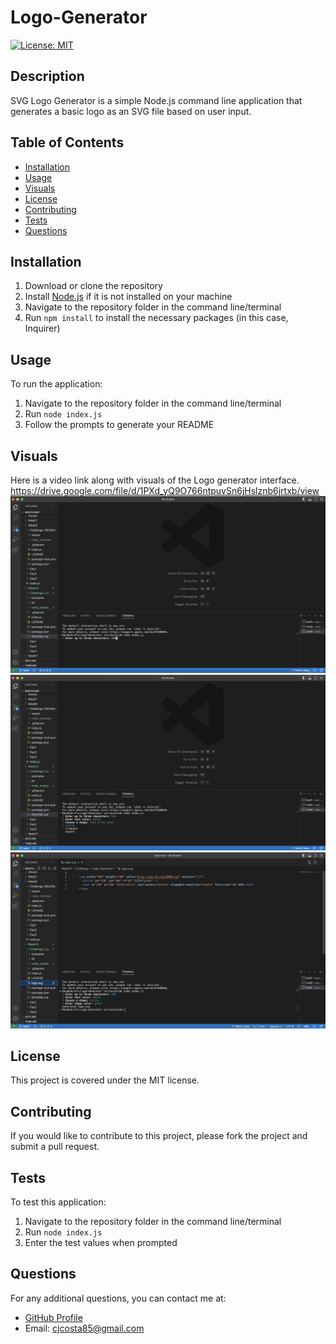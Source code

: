 # Logo-Generator
  [![License: MIT](https://img.shields.io/badge/License-MIT-yellow.svg)](https://opensource.org/licenses/MIT)
  ## Description
  SVG Logo Generator is a simple Node.js command line application that generates a basic logo as an SVG file based on user input.
  ## Table of Contents
  - [Installation](#installation)
  - [Usage](#usage)
  - [Visuals](#visuals)
  - [License](#license)
  - [Contributing](#contributing)
  - [Tests](#tests)
  - [Questions](#questions)
  ## Installation
  1. Download or clone the repository
  2. Install [Node.js](https://nodejs.org/) if it is not installed on your machine
  3. Navigate to the repository folder in the command line/terminal
  4. Run `npm install` to install the necessary packages (in this case, Inquirer)
  ## Usage
  To run the application:
  1. Navigate to the repository folder in the command line/terminal
  2. Run `node index.js`
  3. Follow the prompts to generate your README
  ## Visuals
  Here is a video link along with visuals of the Logo generator interface.
  https://drive.google.com/file/d/1PXd_yQ9O766ntpuvSn6jHslznb6jrtxb/view
  <img src="./assets/images/Logo Generator 1.png" alt="Logo Generator Screenshot">
  <img src="./assets/images/Logo Generator 2.png" alt="Logo Generator Screenshot"> 
  <img src="./assets/images/Logo Generator 3.png" alt="Logo Generator Screenshot"> 
  ## License
  This project is covered under the MIT license.
  ## Contributing
  If you would like to contribute to this project, please fork the project and submit a pull request.
  ## Tests
  To test this application:
  1. Navigate to the repository folder in the command line/terminal
  2. Run `node index.js`
  3. Enter the test values when prompted
  ## Questions
  For any additional questions, you can contact me at:
  - [GitHub Profile](https://github.com/supremecosta)
  - Email: cjcosta85@gmail.com
